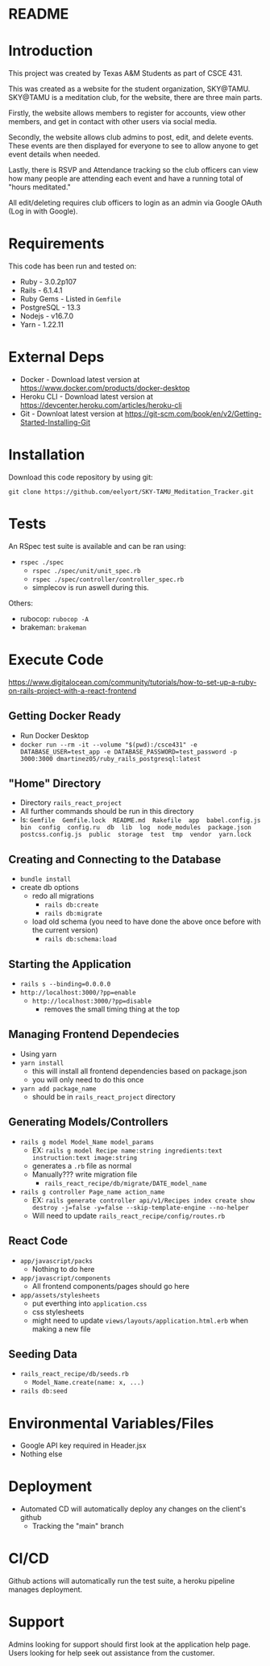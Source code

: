 # README

# Introduction

This project was created by Texas A&M Students as part of CSCE 431.

This was created as a website for the student organization, SKY@TAMU.
SKY@TAMU is a meditation club, for the website, there are three main parts.

Firstly, the website allows members to register for accounts, view other members, and get in contact with other users via social media.

Secondly, the website allows club admins to post, edit, and delete events. These events are then displayed for everyone to see to allow anyone to get event details when needed.

Lastly, there is RSVP and Attendance tracking so the club officers can view how many people are attending each event and have a running total of "hours meditated."

All edit/deleting requires club officers to login as an admin via Google OAuth (Log in with Google).

# Requirements

This code has been run and tested on:

* Ruby - 3.0.2p107
* Rails - 6.1.4.1
* Ruby Gems - Listed in `Gemfile`
* PostgreSQL - 13.3
* Nodejs - v16.7.0
* Yarn - 1.22.11


# External Deps

* Docker - Download latest version at https://www.docker.com/products/docker-desktop
* Heroku CLI - Download latest version at https://devcenter.heroku.com/articles/heroku-cli
* Git - Downloat latest version at https://git-scm.com/book/en/v2/Getting-Started-Installing-Git

# Installation

Download this code repository by using git:

 `git clone https://github.com/eelyort/SKY-TAMU_Meditation_Tracker.git`


# Tests

An RSpec test suite is available and can be ran using:

  * `rspec ./spec`
    * `rspec ./spec/unit/unit_spec.rb`
    * `rspec ./spec/controller/controller_spec.rb`
    * simplecov is run aswell during this.

Others:
  * rubocop: `rubocop -A`
  * brakeman: `brakeman`

# Execute Code

  https://www.digitalocean.com/community/tutorials/how-to-set-up-a-ruby-on-rails-project-with-a-react-frontend

  ## Getting Docker Ready ##
  * Run Docker Desktop
  * `docker run --rm -it --volume "$(pwd):/csce431" -e DATABASE_USER=test_app -e DATABASE_PASSWORD=test_password -p 3000:3000 dmartinez05/ruby_rails_postgresql:latest`

  ## "Home" Directory ##
  * Directory `rails_react_project`
  * All further commands should be run in this directory
  * ls: `Gemfile  Gemfile.lock  README.md  Rakefile  app  babel.config.js  bin  config  config.ru  db  lib  log  node_modules  package.json  postcss.config.js  public  storage  test  tmp  vendor  yarn.lock`

  ## Creating and Connecting to the Database ##
  * `bundle install`
  * create db options
    * redo all migrations
      * `rails db:create`
      * `rails db:migrate`
    * load old schema (you need to have done the above once before with the current version)
      * `rails db:schema:load`

  ## Starting the Application ##
  * `rails s --binding=0.0.0.0`
  * `http://localhost:3000/?pp=enable`
    * `http://localhost:3000/?pp=disable`
      * removes the small timing thing at the top

  ## Managing Frontend Dependecies ##
  * Using yarn
  * `yarn install`
    * this will install all frontend dependencies based on package.json
    * you will only need to do this once
  * `yarn add package_name`
    * should be in `rails_react_project` directory

  ## Generating Models/Controllers ##
  * `rails g model Model_Name model_params`
    * EX: `rails g model Recipe name:string ingredients:text instruction:text image:string`
    * generates a `.rb` file as normal
    * Manually??? write migration file
      * `rails_react_recipe/db/migrate/DATE_model_name`
  * `rails g controller Page_name action_name`
    * EX: `rails generate controller api/v1/Recipes index create show destroy -j=false -y=false --skip-template-engine --no-helper`
    * Will need to update `rails_react_recipe/config/routes.rb`

  ## React Code ##
  * `app/javascript/packs`
    * Nothing to do here
  * `app/javascript/components`
    * All frontend components/pages should go here
  * `app/assets/stylesheets`
    * put everthing into `application.css`
    * css stylesheets
    * might need to update `views/layouts/application.html.erb` when making a new file

  ## Seeding Data ##
  * `rails_react_recipe/db/seeds.rb`
    * `Model_Name.create(name: x, ...)`
  * `rails db:seed`

# Environmental Variables/Files

* Google API key required in Header.jsx
* Nothing else

# Deployment

* Automated CD will automatically deploy any changes on the client's github
  * Tracking the "main" branch

# CI/CD

Github actions will automatically run the test suite, a heroku pipeline manages deployment.

# Support

Admins looking for support should first look at the application help page.
Users looking for help seek out assistance from the customer.
